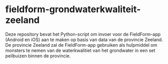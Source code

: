 # fieldform-grondwaterkwaliteit-zeeland
Deze repository bevat het Python-script om invoer voor de FieldForm-app (Android en iOS) aan te maken op basis van data van de provincie Zeeland. De provincie Zeeland zal de FieldForm-app gebruiken als hulpmiddel om monsters te nemen van de waterkwalitiet van het grondwater in een set peilbuizen binnen de provincie.
